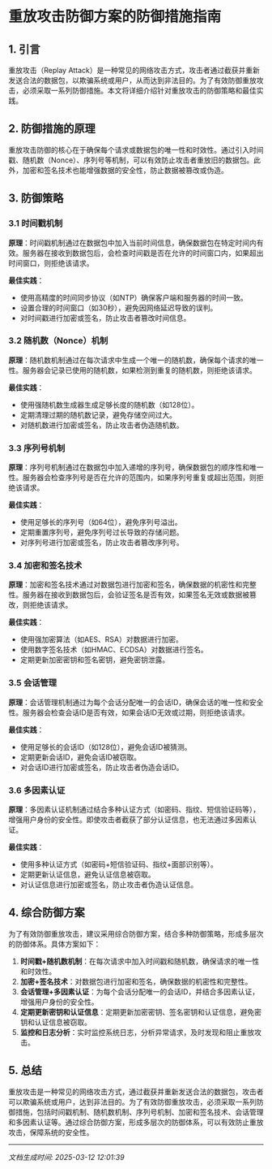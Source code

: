 # 重放攻击防御方案的防御措施指南

## 1. 引言

重放攻击（Replay Attack）是一种常见的网络攻击方式，攻击者通过截获并重新发送合法的数据包，以欺骗系统或用户，从而达到非法目的。为了有效防御重放攻击，必须采取一系列防御措施。本文将详细介绍针对重放攻击的防御策略和最佳实践。

## 2. 防御措施的原理

重放攻击防御的核心在于确保每个请求或数据包的唯一性和时效性。通过引入时间戳、随机数（Nonce）、序列号等机制，可以有效防止攻击者重放旧的数据包。此外，加密和签名技术也能增强数据的安全性，防止数据被篡改或伪造。

## 3. 防御策略

### 3.1 时间戳机制

**原理**：时间戳机制通过在数据包中加入当前时间信息，确保数据包在特定时间内有效。服务器在接收到数据包后，会检查时间戳是否在允许的时间窗口内，如果超出时间窗口，则拒绝该请求。

**最佳实践**：
- 使用高精度的时间同步协议（如NTP）确保客户端和服务器的时间一致。
- 设置合理的时间窗口（如30秒），避免因网络延迟导致的误判。
- 对时间戳进行加密或签名，防止攻击者篡改时间信息。

### 3.2 随机数（Nonce）机制

**原理**：随机数机制通过在每次请求中生成一个唯一的随机数，确保每个请求的唯一性。服务器会记录已使用的随机数，如果检测到重复的随机数，则拒绝该请求。

**最佳实践**：
- 使用强随机数生成器生成足够长度的随机数（如128位）。
- 定期清理过期的随机数记录，避免存储空间过大。
- 对随机数进行加密或签名，防止攻击者伪造随机数。

### 3.3 序列号机制

**原理**：序列号机制通过在数据包中加入递增的序列号，确保数据包的顺序性和唯一性。服务器会检查序列号是否在允许的范围内，如果序列号重复或超出范围，则拒绝该请求。

**最佳实践**：
- 使用足够长的序列号（如64位），避免序列号溢出。
- 定期重置序列号，避免序列号过长导致的存储问题。
- 对序列号进行加密或签名，防止攻击者篡改序列号。

### 3.4 加密和签名技术

**原理**：加密和签名技术通过对数据包进行加密和签名，确保数据的机密性和完整性。服务器在接收到数据包后，会验证签名是否有效，如果签名无效或数据被篡改，则拒绝该请求。

**最佳实践**：
- 使用强加密算法（如AES、RSA）对数据进行加密。
- 使用数字签名技术（如HMAC、ECDSA）对数据进行签名。
- 定期更新加密密钥和签名密钥，避免密钥泄露。

### 3.5 会话管理

**原理**：会话管理机制通过为每个会话分配唯一的会话ID，确保会话的唯一性和安全性。服务器会检查会话ID是否有效，如果会话ID无效或过期，则拒绝该请求。

**最佳实践**：
- 使用足够长的会话ID（如128位），避免会话ID被猜测。
- 定期更新会话ID，避免会话ID被窃取。
- 对会话ID进行加密或签名，防止攻击者伪造会话ID。

### 3.6 多因素认证

**原理**：多因素认证机制通过结合多种认证方式（如密码、指纹、短信验证码等），增强用户身份的安全性。即使攻击者截获了部分认证信息，也无法通过多因素认证。

**最佳实践**：
- 使用多种认证方式（如密码+短信验证码、指纹+面部识别等）。
- 定期更新认证信息，避免认证信息被窃取。
- 对认证信息进行加密或签名，防止攻击者伪造认证信息。

## 4. 综合防御方案

为了有效防御重放攻击，建议采用综合防御方案，结合多种防御策略，形成多层次的防御体系。具体方案如下：

1. **时间戳+随机数机制**：在每次请求中加入时间戳和随机数，确保请求的唯一性和时效性。
2. **加密+签名技术**：对数据包进行加密和签名，确保数据的机密性和完整性。
3. **会话管理+多因素认证**：为每个会话分配唯一的会话ID，并结合多因素认证，增强用户身份的安全性。
4. **定期更新密钥和认证信息**：定期更新加密密钥、签名密钥和认证信息，避免密钥和认证信息被窃取。
5. **监控和日志分析**：实时监控系统日志，分析异常请求，及时发现和阻止重放攻击。

## 5. 总结

重放攻击是一种常见的网络攻击方式，通过截获并重新发送合法的数据包，攻击者可以欺骗系统或用户，达到非法目的。为了有效防御重放攻击，必须采取一系列防御措施，包括时间戳机制、随机数机制、序列号机制、加密和签名技术、会话管理和多因素认证等。通过综合防御方案，形成多层次的防御体系，可以有效防止重放攻击，保障系统的安全性。

---

*文档生成时间: 2025-03-12 12:01:39*
